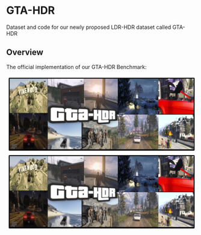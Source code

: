 # GTA-HDR
Dataset and code for our newly proposed LDR-HDR dataset called GTA-HDR


## Overview

The official implementation of our GTA-HDR Benchmark:  
 
<img src="./assets/GTA-HDR-Teaser.png" class="img-responsive" alt=""> </div>
![My Image](assets/GTA-HDR-Teaser-min.png)

